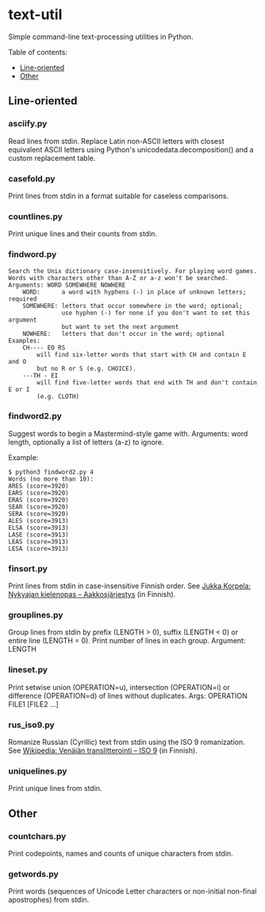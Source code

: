 # text-util
Simple command-line text-processing utilities in Python.

Table of contents:
* [Line-oriented](#line-oriented)
* [Other](#other)

## Line-oriented

### asciify.py
Read lines from stdin. Replace Latin non-ASCII letters with closest equivalent ASCII letters using Python's unicodedata.decomposition() and a custom replacement table.

### casefold.py
Print lines from stdin in a format suitable for caseless comparisons.

### countlines.py
Print unique lines and their counts from stdin.

### findword.py
```
Search the Unix dictionary case-insensitively. For playing word games.
Words with characters other than A-Z or a-z won't be searched.
Arguments: WORD SOMEWHERE NOWHERE
    WORD:      a word with hyphens (-) in place of unknown letters; required
    SOMEWHERE: letters that occur somewhere in the word; optional;
               use hyphen (-) for none if you don't want to set this argument
               but want to set the next argument
    NOWHERE:   letters that don't occur in the word; optional
Examples:
    CH---- EO RS
        will find six-letter words that start with CH and contain E and O
        but no R or S (e.g. CHOICE).
    ---TH - EI
        will find five-letter words that end with TH and don't contain E or I
        (e.g. CLOTH)
```

### findword2.py
Suggest words to begin a Mastermind-style game with. Arguments: word length, optionally a list of letters (a-z) to ignore.

Example:
```
$ python3 findword2.py 4
Words (no more than 10):
ARES (score=3920)
EARS (score=3920)
ERAS (score=3920)
SEAR (score=3920)
SERA (score=3920)
ALES (score=3913)
ELSA (score=3913)
LASE (score=3913)
LEAS (score=3913)
LESA (score=3913)
```

### finsort.py
Print lines from stdin in case-insensitive Finnish order. See [Jukka Korpela: Nykyajan kielenopas &ndash; Aakkosjärjestys](http://www.jkorpela.fi/kielenopas/4.15.html) (in Finnish).

### grouplines.py
Group lines from stdin by prefix (LENGTH > 0), suffix (LENGTH &lt; 0) or entire line (LENGTH = 0). Print number of lines in each group. Argument: LENGTH

### lineset.py
Print setwise union (OPERATION=u), intersection (OPERATION=i) or difference (OPERATION=d) of lines without duplicates. Args: OPERATION FILE1 [FILE2 ...]

### rus_iso9.py
Romanize Russian (Cyrillic) text from stdin using the ISO 9 romanization. See [Wikipedia: Venäjän translitterointi &ndash; ISO 9](https://fi.wikipedia.org/wiki/Ven%C3%A4j%C3%A4n_translitterointi#ISO_9) (in Finnish).

### uniquelines.py
Print unique lines from stdin.

## Other

### countchars.py
Print codepoints, names and counts of unique characters from stdin.

### getwords.py
Print words (sequences of Unicode Letter characters or non-initial non-final apostrophes) from stdin.

